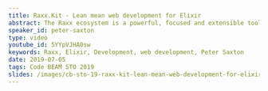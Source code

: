 ```yaml
---
title: Raxx.Kit - Lean mean web development for Elixir
abstract: The Raxx ecosystem is a powerful, focused and extensible toolkit for web development. By providing tools focused just on the web layer, it is flexible enough to be used in any kind of application. Raxx.Kit boosts getting started with Raxx. It does this by introducing conventions for project structure, asset management, deployment, testing and more. Now Raxx has reached 1.0, development is focused on bolstering and expanding the conventions in Raxx.Kit that are most useful to developers.
speaker_id: peter-saxton
type: video
youtube_id: 5YYpVJHA0sw
keywords: Raxx, Elixir, Development, web development, Peter Saxton
date: 2019-07-05
tags: Code BEAM STO 2019
slides: /images/cb-sto-19-raxx-kit-lean-mean-web-development-for-elixir-peter-saxton-compressed.pdf
---
```


